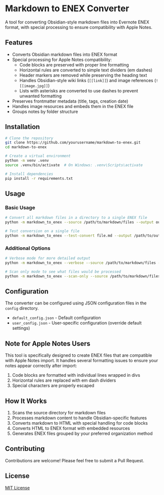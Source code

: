 # Markdown to ENEX Converter

A tool for converting Obsidian-style markdown files into Evernote ENEX format, with special processing to ensure compatibility with Apple Notes.

## Features

- Converts Obsidian markdown files into ENEX format
- Special processing for Apple Notes compatibility:
  - Code blocks are preserved with proper line formatting
  - Horizontal rules are converted to simple text dividers (em dashes)
  - Header markers are removed while preserving the heading text
  - Handles Obsidian-style wiki links (`[[link]]`) and image references (`![[image.jpg]]`)
  - Lists with asterisks are converted to use dashes to prevent unwanted formatting
- Preserves frontmatter metadata (title, tags, creation date)
- Handles image resources and embeds them in the ENEX file
- Groups notes by folder structure

## Installation

```bash
# Clone the repository
git clone https://github.com/yourusername/markdown-to-enex.git
cd markdown-to-enex

# Create a virtual environment
python -m venv .venv
source .venv/bin/activate  # On Windows: .venv\Scripts\activate

# Install dependencies
pip install -r requirements.txt
```

## Usage

### Basic Usage

```bash
# Convert all markdown files in a directory to a single ENEX file
python -m markdown_to_enex --source /path/to/markdown/files --output output.enex

# Test conversion on a single file
python -m markdown_to_enex --test-convert file.md --output /path/to/output/dir
```

### Additional Options

```bash
# Verbose mode for more detailed output
python -m markdown_to_enex --verbose --source /path/to/markdown/files --output output.enex

# Scan only mode to see what files would be processed
python -m markdown_to_enex --scan-only --source /path/to/markdown/files
```

## Configuration

The converter can be configured using JSON configuration files in the `config` directory.

- `default_config.json` - Default configuration
- `user_config.json` - User-specific configuration (override default settings)

## Note for Apple Notes Users

This tool is specifically designed to create ENEX files that are compatible with Apple Notes import. It handles several formatting issues to ensure your notes appear correctly after import:

1. Code blocks are formatted with individual lines wrapped in divs
2. Horizontal rules are replaced with em dash dividers
3. Special characters are properly escaped

## How It Works

1. Scans the source directory for markdown files
2. Processes markdown content to handle Obsidian-specific features
3. Converts markdown to HTML with special handling for code blocks
4. Converts HTML to ENEX format with embedded resources
5. Generates ENEX files grouped by your preferred organization method

## Contributing

Contributions are welcome! Please feel free to submit a Pull Request.

## License

[MIT License](LICENSE)